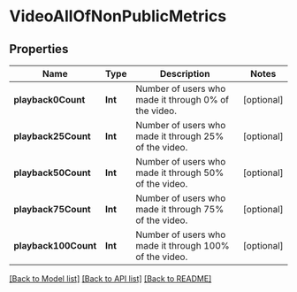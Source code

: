 # VideoAllOfNonPublicMetrics

## Properties
Name | Type | Description | Notes
------------ | ------------- | ------------- | -------------
**playback0Count** | **Int** | Number of users who made it through 0% of the video. | [optional] 
**playback25Count** | **Int** | Number of users who made it through 25% of the video. | [optional] 
**playback50Count** | **Int** | Number of users who made it through 50% of the video. | [optional] 
**playback75Count** | **Int** | Number of users who made it through 75% of the video. | [optional] 
**playback100Count** | **Int** | Number of users who made it through 100% of the video. | [optional] 

[[Back to Model list]](../README.md#documentation-for-models) [[Back to API list]](../README.md#documentation-for-api-endpoints) [[Back to README]](../README.md)


